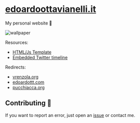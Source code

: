 # [edoardoottavianelli.it](https://www.edoardoottavianelli.it)

My personal website 💙

![wallpaper](https://github.com/edoardottt/images/blob/main/edoardoottavianelli.it/wallpaper.png)

Resources:

   - [HTML/Js Template](https://mdbootstrap.com)
   - [Embedded Twitter timeline](https://developer.twitter.com/en/docs/twitter-for-websites/timelines/overview)

Redirects:

   - [vrenzola.org](http://vrenzola.org)
   - [edoardottt.com](http://edoardottt.com)
   - [pucchiacca.org](http://pucchiacca.org)

Contributing 🤝
------

If you want to report an error, just open an [issue](https://github.com/edoardottt/edoardoottavianelli.it/issues) or contact me.
